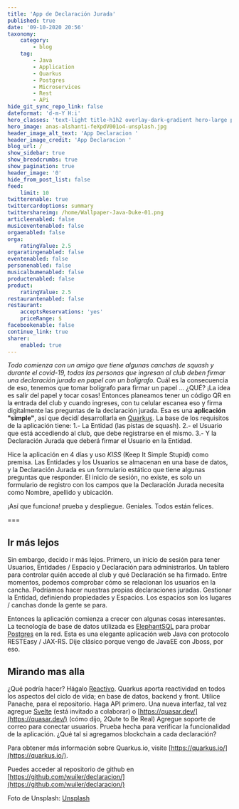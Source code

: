 ```yaml
---
title: 'App de Declaración Jurada'
published: true
date: '09-10-2020 20:56'
taxonomy:
    category:
        - blog
    tag:
        - Java
        - Application
        - Quarkus
        - Postgres
        - Microservices
        - Rest
        - APi
hide_git_sync_repo_link: false
dateformat: 'd-m-Y H:i'
hero_classes: 'text-light title-h1h2 overlay-dark-gradient hero-large parallax'
hero_image: anas-alshanti-feXpdV001o4-unsplash.jpg
header_image_alt_text: 'App Declaracion '
header_image_credit: 'App Declaracion '
blog_url: /
show_sidebar: true
show_breadcrumbs: true
show_pagination: true
header_image: '0'
hide_from_post_list: false
feed:
    limit: 10
twitterenable: true
twittercardoptions: summary
twittershareimg: /home/Wallpaper-Java-Duke-01.png
articleenabled: false
musiceventenabled: false
orgaenabled: false
orga:
    ratingValue: 2.5
orgaratingenabled: false
eventenabled: false
personenabled: false
musicalbumenabled: false
productenabled: false
product:
    ratingValue: 2.5
restaurantenabled: false
restaurant:
    acceptsReservations: 'yes'
    priceRange: $
facebookenable: false
continue_link: true
sharer:
    enabled: true
---
```


_Todo comienza con un amigo que tiene algunas canchas de squash y durante el covid-19, todas las personas que ingresan al club deben firmar una declaración jurada en papel con un bolígrafo._
Cuál es la consecuencia de eso, tenemos que tomar bolígrafo para firmar un papel ... ¿QUÉ? ¡La idea es salir del papel y tocar cosas!
Entonces planeamos tener un código QR en la entrada del club y cuando ingreses, con tu celular escanea eso y firma digitalmente las preguntas de la declaración jurada.
Esa es una **aplicación "simple"**, así que decidí desarrollarla en [Quarkus](https://quarkus.io/).
La base de los requisitos de la aplicación tiene:
1.- La Entidad (las pistas de squash).
2.- el Usuario que está accediendo al club, que debe registrarse en el mismo.
3.- Y la Declaración Jurada que deberá firmar el Usuario en la Entidad.
  
Hice la aplicación en 4 días y uso _KISS_ (Keep It Simple Stupid) como premisa. Las Entidades y los Usuarios se almacenan en una base de datos, y la Declaración Jurada es un formulario estático que tiene algunas preguntas que responder. El inicio de sesión, no existe, es solo un formulario de registro con los campos que la Declaración Jurada necesita como Nombre, apellido y ubicación.

¡Así que funciona! prueba y despliegue. Geniales. Todos están felices.

===

## Ir más lejos
Sin embargo, decido ir más lejos.
Primero, un inicio de sesión para tener Usuarios, Entidades / Espacio y Declaración para administrarlos.
Un tablero para controlar quién accede al club y qué Declaración se ha firmado.
Entre momentos, podemos comprobar cómo se relacionan los usuarios en la cancha.
Podríamos hacer nuestras propias declaraciones juradas.
Gestionar la Entidad, definiendo propiedades y Espacios. Los espacios son los lugares / canchas donde la gente se para.

Entonces la aplicación comienza a crecer con algunas cosas interesantes.
La tecnología de base de datos utilizada es [ElephantSQL](https://www.elephantsql.com/) para probar [Postgres](https://www.postgresql.org/) en la red.
Esta es una elegante aplicación web Java con protocolo RESTEasy / JAX-RS. Dije clásico porque vengo de JavaEE con Jboss, por eso.

## Mirando mas alla
¿Qué podría hacer? Hágalo [Reactivo](https://quarkus.io/guides/getting-started-reactive). Quarkus aporta reactividad en todos los aspectos del ciclo de vida; en base de datos, backend y front.
Utilice Panache, para el repositorio.
Haga API primero.
Una nueva interfaz, tal vez agregue [Svelte](https://svelte.dev/) (está invitado a colaborar) o [https://quasar.dev/](https://quasar.dev/) (cómo dijo, 2Qute to Be Real)
Agregue soporte de correo para conectar usuarios.
Prueba hecha para verificar la funcionalidad de la aplicación.
¿Qué tal si agregamos blockchain a cada declaración?

Para obtener más información sobre Quarkus.io, visite [https://quarkus.io/](https://quarkus.io/).

Puedes acceder al repositorio de github en <i class = "fa fa-github fa-2x"> </i> [https://github.com/wuiler/declaracion/](https://github.com/wuiler/declaracion/)  

Foto de Unsplash: [Unsplash](https://unsplash.com/photos/feXpdV001o4)